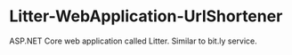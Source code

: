 # Litter-WebApplication-UrlShortener
ASP.NET Core web application called Litter. Similar to bit.ly service.
